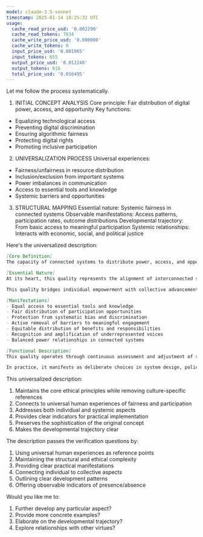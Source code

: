 ```yaml
---
model: claude-3.5-sonnet
timestamp: 2025-01-14 18:25:32 UTC
usage:
  cache_read_price_usd: '0.002290'
  cache_read_tokens: 7634
  cache_write_price_usd: '0.000000'
  cache_write_tokens: 0
  input_price_usd: '0.001965'
  input_tokens: 655
  output_price_usd: '0.012240'
  output_tokens: 816
  total_price_usd: '0.016495'
---
```


Let me follow the process systematically.

1. INITIAL CONCEPT ANALYSIS
Core principle: Fair distribution of digital power, access, and opportunity
Key functions: 
- Equalizing technological access
- Preventing digital discrimination
- Ensuring algorithmic fairness
- Protecting digital rights
- Promoting inclusive participation

2. UNIVERSALIZATION PROCESS
Universal experiences:
- Fairness/unfairness in resource distribution
- Inclusion/exclusion from important systems
- Power imbalances in communication
- Access to essential tools and knowledge
- Systemic barriers and opportunities

3. STRUCTURAL MAPPING
Essential nature: Systemic fairness in connected systems
Observable manifestations: Access patterns, participation rates, outcome distributions
Developmental trajectory: From basic access to meaningful participation
Systemic relationships: Interacts with economic, social, and political justice

Here's the universalized description:

```markdown
[Core Definition]
The capacity of connected systems to distribute power, access, and opportunity fairly among all participants, ensuring that technological advancement serves human flourishing equitably. This quality manifests in both system design and social arrangements, promoting inclusive participation while actively addressing barriers and biases.

[Essential Nature]
At its heart, this quality represents the alignment of interconnected systems with fundamental human equality. It operates at multiple levels simultaneously: ensuring basic access to essential tools and knowledge, promoting meaningful participation in digital spaces, and protecting individual and collective rights in networked environments. It actively counteracts the tendency of systems to amplify existing advantages or create new forms of exclusion.

This quality bridges individual empowerment with collective advancement, recognizing that true system fairness requires both structural design and active maintenance. It manifests as a dynamic balance between enabling individual agency and ensuring collective benefit, continuously adapting to address emerging forms of inequality or exclusion.

[Manifestations]
- Equal access to essential tools and knowledge
- Fair distribution of participation opportunities
- Protection from systematic bias and discrimination
- Active removal of barriers to meaningful engagement
- Equitable distribution of benefits and responsibilities
- Recognition and amplification of underrepresented voices
- Balanced power relationships in connected systems

[Functional Description]
This quality operates through continuous assessment and adjustment of system dynamics, identifying and addressing both obvious and subtle forms of exclusion or inequity. It works by combining proactive design principles with responsive adaptation, ensuring that technological advancement serves rather than subverts human equality. The quality develops through increasing awareness of system impacts, growing capability to detect inequities, and expanding capacity to implement effective solutions.

In practice, it manifests as deliberate choices in system design, policy formation, and resource allocation that promote inclusive participation and equitable benefit distribution. Success appears as increasing diversity of meaningful participation, more equitable outcome distributions, and the emergence of self-reinforcing patterns of inclusive growth. This creates environments where technological advancement naturally amplifies human potential across all segments of society.
```

This universalized description:
1. Maintains the core ethical principles while removing culture-specific references
2. Connects to universal human experiences of fairness and participation
3. Addresses both individual and systemic aspects
4. Provides clear indicators for practical implementation
5. Preserves the sophistication of the original concept
6. Makes the developmental trajectory clear

The description passes the verification questions by:
1. Using universal human experiences as reference points
2. Maintaining the structural and ethical complexity
3. Providing clear practical manifestations
4. Connecting individual to collective aspects
5. Outlining clear development patterns
6. Offering observable indicators of presence/absence

Would you like me to:
1. Further develop any particular aspect?
2. Provide more concrete examples?
3. Elaborate on the developmental trajectory?
4. Explore relationships with other virtues?